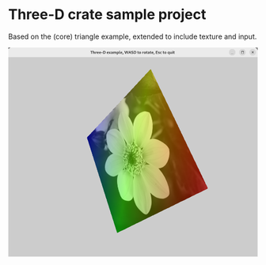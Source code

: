 # Three-D crate sample project

Based on the (core) triangle example, extended to include texture and input.

![width:500px](./screenshots/three-d-ex-1.png)
